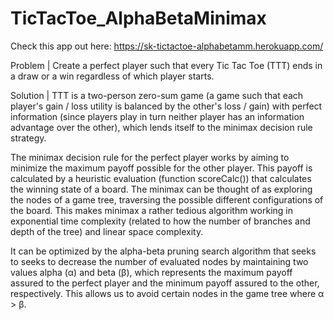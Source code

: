 # TicTacToe_AlphaBetaMinimax

Check this app out here: https://sk-tictactoe-alphabetamm.herokuapp.com/

Problem | Create a perfect player such that every Tic Tac Toe (TTT) ends in a draw or a win regardless of which player starts.

Solution | TTT is a two-person zero-sum game (a game such that each player's gain / loss utility is balanced by the other's loss / gain) with perfect information (since players play in turn neither player has an information advantage over the other), which lends itself to the minimax decision rule strategy.

The minimax decision rule for the perfect player works by aiming to minimize the maximum payoff possible for the other player. This payoff is calculated by a heuristic evaluation (function scoreCalc()) that calculates the winning state of a board. The minimax can be thought of as exploring the nodes of a game tree, traversing the possible different configurations of the board. This makes minimax a rather tedious algorithm working in exponential time complexity (related to how the number of branches and depth of the tree) and linear space complexity.

It can be optimized by the alpha-beta pruning search algorithm that seeks to seeks to decrease the number of evaluated nodes by maintaining two values alpha (α) and beta (β), which represents the maximum payoff assured to the perfect player and the minimum payoff assured to the other, respectively. This allows us to avoid certain nodes in the game tree where α > β.
